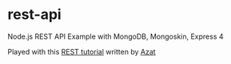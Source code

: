 # rest-api
Node.js REST API Example with MongoDB, Mongoskin, Express 4

Played with this [REST tutorial][1] written by [Azat][2]

[1]: http://webapplog.com/express-js-4-node-js-and-mongodb-rest-api-tutorial/ "REST Tutorial"
[2]: https://github.com/azat-co/ "Azat"




